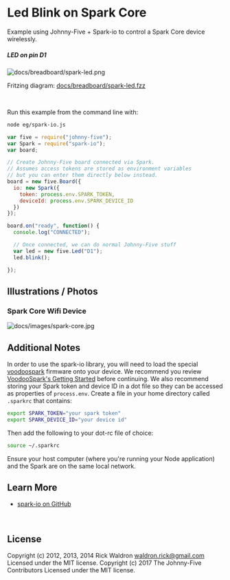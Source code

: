 <!--remove-start-->

# Led Blink on Spark Core

<!--remove-end-->


Example using Johnny-Five + Spark-io to control a Spark Core device wirelessly.





##### LED on pin D1



![docs/breadboard/spark-led.png](breadboard/spark-led.png)<br>

Fritzing diagram: [docs/breadboard/spark-led.fzz](breadboard/spark-led.fzz)

&nbsp;




Run this example from the command line with:
```bash
node eg/spark-io.js
```


```javascript
var five = require("johnny-five");
var Spark = require("spark-io");
var board;

// Create Johnny-Five board connected via Spark.
// Assumes access tokens are stored as environment variables
// but you can enter them directly below instead.
board = new five.Board({
  io: new Spark({
    token: process.env.SPARK_TOKEN,
    deviceId: process.env.SPARK_DEVICE_ID
  })
});

board.on("ready", function() {
  console.log("CONNECTED");

  // Once connected, we can do normal Johnny-Five stuff
  var led = new five.Led("D1");
  led.blink();

});


```


## Illustrations / Photos


### Spark Core Wifi Device



![docs/images/spark-core.jpg](images/spark-core.jpg)  






## Additional Notes
In order to use the spark-io library, you will need to load the special
[voodoospark](https://github.com/voodootikigod/voodoospark) firmware onto your
device. We recommend you review [VoodooSpark's Getting Started](https://github.com/voodootikigod/voodoospark#getting-started) before continuing.
We also recommend storing your Spark token and device ID in a dot file so they can be accessed as properties of `process.env`. Create a file in your home directory called `.sparkrc` that contains:
```sh
export SPARK_TOKEN="your spark token"
export SPARK_DEVICE_ID="your device id"
```
Then add the following to your dot-rc file of choice:
```sh
source ~/.sparkrc
```
Ensure your host computer (where you're running your Node application) and the Spark are on the same local network.


## Learn More

- [spark-io on GitHub](https://github.com/rwaldron/spark-io)

&nbsp;

<!--remove-start-->

## License
Copyright (c) 2012, 2013, 2014 Rick Waldron <waldron.rick@gmail.com>
Licensed under the MIT license.
Copyright (c) 2017 The Johnny-Five Contributors
Licensed under the MIT license.

<!--remove-end-->

